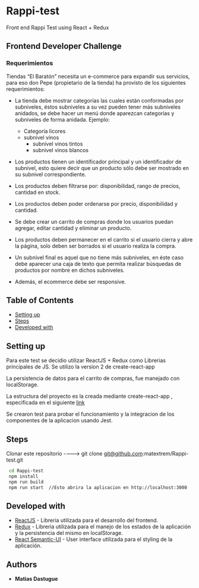 # Rappi-test
Front end Rappi Test using React + Redux

## Frontend Developer Challenge
### Requerimientos

Tiendas “El Baratón” necesita un e-commerce para expandir sus servicios, para eso don Pepe (propietario de la tienda) ha provisto de los siguientes requerimientos:
 * La tienda debe mostrar categorías las cuales están conformadas por subniveles, éstos subniveles a su vez pueden tener más subniveles anidados, se debe hacer un menú donde aparezcan categorías y subniveles de forma anidada. Ejemplo:
 
      * Categoría licores
   * subnivel vinos
        * subnivel vinos tintos
        * subnivel vinos blancos  
        
* Los productos tienen un identificador principal y un identificador de subnivel, esto quiere decir que un producto sólo debe ser mostrado en su subnivel correspondiente.
* Los productos deben filtrarse por: disponibilidad, rango de precios, cantidad en stock.
* Los productos deben poder ordenarse por precio, disponibilidad y cantidad.
* Se debe crear un carrito de compras donde los usuarios puedan agregar, editar cantidad y eliminar un producto.
* Los productos deben permanecer en el carrito si el usuario cierra y abre la página, solo deben ser borrados si el usuario realiza la compra.
* Un subnivel final es aquel que no tiene más subniveles, en éste caso debe aparecer una caja de texto que permita realizar búsquedas de productos por nombre en dichos subniveles.
* Además, el ecommerce debe ser responsive.



## Table of Contents

- [Setting up](#setting-up)
- [Steps](#steps)
- [Developed with](#developed-with)


## Setting up

Para este test se decidio utilizar ReactJS + Redux como Librerias principales de JS. Se utilizo la version 2 de create-react-app

La persistencia de datos para el carrito de compras, fue manejado con localStorage.

La estructura del proyecto es la creada mediante create-react-app , especificada en el siguiente [link](https://github.com/facebook/create-react-app)

Se crearon test para probar el funcionamiento y la integracion de los componentes de la aplicacion usando Jest.

## Steps

 Clonar este repositorio   ----> git clone git@github.com:matextrem/Rappi-test.git
 
```bash
 cd Rappi-test
 npm install
 npm run build
 npm run start  //Esto abrira la aplicacion en http://localhost:3000
 ```

## Developed with

* [ReactJS](https://reactjs.org/) - Libreria utilizada para el desarrollo del frontend.
* [Redux](https://github.com/reduxjs/redux) - Libreria utilizada para el manejo de los estados de la aplicación y la persistencia del mismo en localStorage.
* [React Semantic-UI](http://react.semantic-ui.com/) - User interface utilizada para el styling de la aplicación.

## Authors

* **Matias Dastugue**

